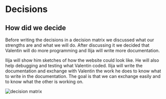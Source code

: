 # Decisions

## How did we decide
Before writing the decisions in a decision matrix we discussed what our strengths are and what we will do. After discussing it we decided that Valentin will do more programming and Ilija will write more documentation. 






 Ilija will show him sketches of how the website could look like. He will also help debugging and testing what Valentin coded. Ilija will write the documentation and exchange with Valentin the work he does to know what to write in the documentation. The goal is that we can exchange easily and to know what the other is working on.


![decision matrix](https://user-images.githubusercontent.com/112397910/198028290-0a0f5237-222c-440a-927a-e0320f875c2d.PNG)
